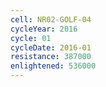 ```yaml
---
cell: NR02-GOLF-04
cycleYear: 2016
cycle: 01
cycleDate: 2016-01
resistance: 387000
enlightened: 536000
---
```


